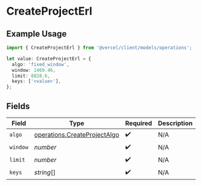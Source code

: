 # CreateProjectErl

## Example Usage

```typescript
import { CreateProjectErl } from '@vercel/client/models/operations';

let value: CreateProjectErl = {
  algo: 'fixed_window',
  window: 1469.46,
  limit: 8828.6,
  keys: ['<value>'],
};
```

## Fields

| Field    | Type                                                                         | Required           | Description |
| -------- | ---------------------------------------------------------------------------- | ------------------ | ----------- |
| `algo`   | [operations.CreateProjectAlgo](../../models/operations/createprojectalgo.md) | :heavy_check_mark: | N/A         |
| `window` | _number_                                                                     | :heavy_check_mark: | N/A         |
| `limit`  | _number_                                                                     | :heavy_check_mark: | N/A         |
| `keys`   | _string_[]                                                                   | :heavy_check_mark: | N/A         |
